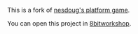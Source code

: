 
This is a fork of [nesdoug's platform game](https://nesdoug.com/2018/09/05/20-platformer-again/).

You can open this project in
[8bitworkshop](http://8bitworkshop.com/redir.html?platform=nes&githubURL=https://github.com/sehugg/25_Platform5&file=platformer5.c).
